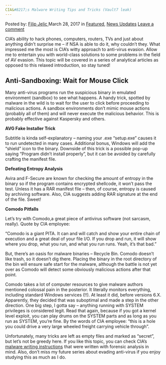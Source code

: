 ```yaml
---
CIA&#8217;s Malware Writing Tips and Tricks (Vault7 leak)
---
```

<article class="post-listing post-18855 post type-post status-publish format-standard has-post-thumbnail hentry 
category-news-updates tag-cias tag-leak tag-malware tag-tips tag-tricks tag-vault7 tag-writing">
<div class="post-inner">
<span>Posted by: <a href="https://www.deepdotweb.com/author/filipjelic/" title="">Filip Jelic </a></span>
<span>March 28, 2017</span>
<span>in <a href="https://www.deepdotweb.com/category/deepdot-news/" rel="category tag">Featured</a>, <a href="https://www.deepdotweb.com/category/news-updates/" rel="category tag">News Updates</a></span>
<span><a href="https://www.deepdotweb.com/2017/03/28/cias-malware-writing-tips-tricks-vault7-leak/#respond">Leave a comment</a></span>


<p>CIA&#8217;s ability to hack phones, computers, routers, TVs and just about anything didn&#8217;t surprise me &#8211; if NSA is able to do it, why couldn&#8217;t they. What impressed me the most is CIA&#8217;s witty approach to anti-virus evasion. Allow me to entertain you with world-class solutions to some problems in the field of AV evasion. This topic will be covered in a series of analytical articles as opposed to this relaxed introduction, so stay tuned!</p>
<h2><strong>Anti-Sandboxing: Wait for Mouse Click</strong></h2>
<p>Many anti-virus programs run the suspicious binary in emulated environment (sandbox) to see what happens. A handy trick, spotted by malware in the wild is to wait for the user to click before proceeding to malicious actions. A sandbox environments don&#8217;t mimic mouse actions (probably all of them) and will never execute the malicious behavior. This is probably effective against Kaspersky and others.</p>
<p><strong>AVG Fake Installer Trick</strong></p>
<p>Subtitle is kinda self-explanatory – naming your .exe &#8220;setup.exe&#8221; causes it to run undetected in many cases. Additional bonus, Windows will add the &#8220;shield&#8221; icon to the binary. Downside of this trick is a possible pop-up saying &#8220;Program didn&#8217;t install properly&#8221;, but it can be avoided by carefully crafting the manifest file.</p>
<p><strong>Defeating Entropy Analysis</strong></p>
<p>Avira and F-Secure are known for checking the amount of entropy in the binary so if the program contains encrypted shellcode, it won&#8217;t pass the test. Unless it has a RAR manifest file – then, of course, entropy is caused by archiving software. Also, CIA suggests adding RAR signature at the end of the file. Sweet!</p>
<p><strong>Comodo Pitfalls</strong></p>
<p>Let&#8217;s try with Comodo,a great piece of antivirus software (not sarcasm, really). Quote by CIA employee:</p>
<p>&#8220;Comodo is a giant PITA. It can and will catch and show your entire chain of execution and a great deal of your file I/O. If you drop and run, it will show where you drop, what you run, and what you run runs. Yeah, it&#8217;s that bad.&#8221;</p>
<p>But, there&#8217;s an oasis for malware binaries – Recycle Bin. Comodo doesn&#8217;t like trash, so it doesn&#8217;t dig there. Placing the binary in the root directory of the bin will ensure safe start for the malware, although the battle is not yet over as Comodo will detect some obviously malicious actions after that point.</p>
<p>Comodo takes a lot of computer resources to give malware authors mentioned colossal pain in the posterior. It literally monitors everything, including standard Windows services (!!). At least it did, before versions 6.X. Apparently, they decided that was suboptimal and made a step in the other direction. One big step, I gotta say &#8211; anything running with SYSTEM privileges is considered legit. Read that again, because if you got a kernel level exploit, you can play drums on the SYSTEM parts and as long as you run as SYSTEM, you&#8217;re fine. By the words of CIA employee: &#8220;this is a hole you could drive a very large wheeled freight carrying vehicle through&#8221;.</p>
<p>Unfortunately, many tricks are left as empty files and marked as &#8220;secret&#8221;, but let&#8217;s not be greedy here. If you like this topic, you can check CIA&#8217;s <a href="https://wikileaks.org/ciav7p1/cms/page_14587109.html">malware writing instructions</a> that were written with forensic analysis in mind. Also, don&#8217;t miss my future series about evading anti-virus if you enjoy studying this as much as I do.</p>
</div>
<span style="display:none"><a href="https://www.deepdotweb.com/tag/cias/" rel="tag">cias</a> <a href="https://www.deepdotweb.com/tag/leak/" rel="tag">leak</a> <a href="https://www.deepdotweb.com/tag/malware/" rel="tag">malware</a> <a href="https://www.deepdotweb.com/tag/tips/" rel="tag">tips</a> <a href="https://www.deepdotweb.com/tag/tricks/" rel="tag">tricks</a> <a href="https://www.deepdotweb.com/tag/vault7/" rel="tag">vault7</a> <a href="https://www.deepdotweb.com/tag/writing/" rel="tag">writing</a></span> <span style="display:none" class="updated">2017-03-28</span>
<div style="display:none" class="vcard author" itemprop="author" itemscope itemtype="http://schema.org/Person"><strong class="fn" itemprop="name"><a href="https://www.deepdotweb.com/author/filipjelic/" title="Posts by Filip Jelic" rel="author">Filip Jelic</a></strong></div>
</div>
</article>

